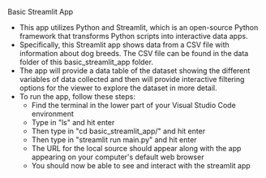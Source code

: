 Basic Streamlit App

- This app utilizes Python and Streamlit, which is an open-source Python framework that transforms Python scripts into interactive data apps.
- Specifically, this Streamlit app shows data from a CSV file with information about dog breeds. The CSV file can be found in the data folder of this basic_streamlit_app folder.
- The app will provide a data table of the dataset showing the different variables of data collected and then will provide interactive filtering options for the viewer to explore the dataset in more detail.
- To run the app, follow these steps: 
    - Find the terminal in the lower part of your Visual Studio Code environment
    - Type in "ls" and hit enter
    - Then type in "cd basic_streamlit_app/" and hit enter
    - Then type in "streamlit run main.py" and hit enter
    - The URL for the local source should appear along with the app appearing on your computer's default web browser 
    - You should now be able to see and interact with the streamlit app  
